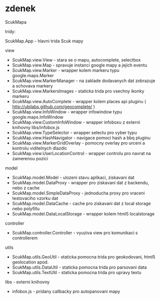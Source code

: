 zdenek
======

ScukMapa

tridy:
  
ScukMap.App - hlavni trida Scuk mapy
  
view 
-  ScukMap.view.View  - stara se o mapu, autocomplete, selectbox
-  ScukMap.view.Map  - spravuje instanci google mapy a jejich eventu
-  ScukMap.view.Marker - wrapper kolem markeru typu google.maps.Marker
-  ScukMap.view.MarkerManager  - na zaklade dodavanych dat zobrazuje a schovava markery
-  ScukMap.view.MarkersImages  - staticka trida pro vsechny ikonky markeru
-  ScukMap.view.AutoComplete - wrapper kolem places api pluginu ( http://ubilabs.github.com/geocomplete/ )
-  ScukMap.view.InfoWindow - wrapper infowindow typu google.maps.InfoWindow 
-  ScukMap.view.CustomInfoWindow - wrapper infoboxu z externi knihovny libs/infobox.js 
-  ScukMap.view.TypeSelector - wrapper selectu pro vyber typu
-  ScukMap.view.HashNavigator - navigace pomoci hash a bbq pluginu
-  ScukMap.view.MarkerGridOverlay - pomocny overlay pro urceni a kontrolu viditelnych dlazdic
-  ScukMap.view.UserLocationControl  - wrapper controlu pro navrat na zamerenou pozici

model
-  ScukMap.model.Model - ulozeni stavu aplikaci, ziskavani dat
-  ScukMap.model.DataProxy - wrapper pro ziskavani dat z backendu, nebo z cache
-  ScukMap.model.SimpleDataProxy - jednoducha proxy pro vraceni testovaciho vzorku dat
-  ScukMap.model.DataCache - cache pro ziskavani dat z local storage nebo polyfillu
-  ScukMap.model.DataLocalStorage - wrapper kolem html5 localstorage

controller
-  ScukMap.controller.Controller - vyuziva view pro komunikaci s controllerem

utils
-  ScukMap.utils.GeoUtil - staticka pomocna trida pro geokodovani, html5 geolocation apod.
-  ScukMap.utils.DataUtil - staticka pomocna trida pro parsovani data
-  ScukMap.utils.TextUtil - staticka pomocna trida pro upravy textu

libs - externi knihovny
- infobox.js - pridany callbacky pro autopanovani mapy

  
